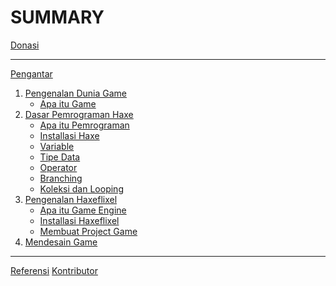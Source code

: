 # SUMMARY

[Donasi]()

-----------

[Pengantar](./README.md)
1. [Pengenalan Dunia Game](pdg/README.md)
    - [Apa itu Game](pdg/01-apa-itu-game.md)
2. [Dasar Pemrograman Haxe](dph/README.md)
    - [Apa itu Pemrograman](dph/01-apa-itu-programming-dan-haxe.md)
    - [Installasi Haxe](dph/02-installasi-haxe.md)
    - [Variable](dph/04-variable.md)
    - [Tipe Data](dph/05-tipe-data.md)
    - [Operator](dph/06-operator.md)
    - [Branching](dph/07-branching.md)
    - [Koleksi dan Looping](dph/08-looping.md)
3. [Pengenalan Haxeflixel](hxf/README.md)
    - [Apa itu Game Engine](hxf/01-game-engine.md)
    - [Installasi Haxeflixel](hxf/02-installasi-haxeflixel.md)
    - [Membuat Project Game](hxf/03-membuat-project-game.md)
4. [Mendesain Game](ddg/README.md)

-----------
[Referensi](./REFERENSI.md)
[Kontributor]()